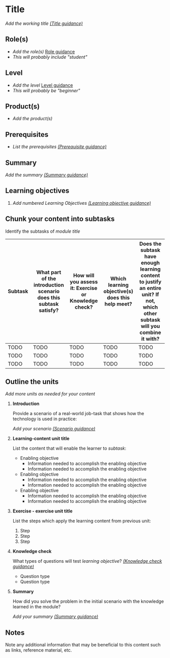 # Title

*Add the working title [(Title guidance)](https://review.docs.microsoft.com/en-us/learn-docs/docs/id-guidance-title)*

## Role(s)

- *Add the role(s)* [Role guidance](https://review.docs.microsoft.com/en-us/new-hope/information-architecture/metadata/taxonomies?branch=master#role)
- *This will probably include "student"*

## Level

- *Add the level*  [Level guidance](https://review.docs.microsoft.com/en-us/new-hope/information-architecture/metadata/taxonomies?branch=master#level)
- *This will probably be "beginner"*

## Product(s)

- *Add the product(s)*

## Prerequisites

- *List the prerequisites [(Prerequisite guidance)](https://review.docs.microsoft.com/en-us/learn-docs/docs/id-guidance-prerequisites)*

## Summary

*Add the summary [(Summary guidance)](https://review.docs.microsoft.com/en-us/learn-docs/docs/id-guidance-introductory-summaries)*

## Learning objectives

1. *Add numbered Learning Objectives [(Learning objective guidance)](https://review.docs.microsoft.com/en-us/learn-docs/docs/id-guidance-learning-objectives)*

## Chunk your content into subtasks

Identify the subtasks of *module title*

| Subtask | What part of the introduction scenario does this subtask satisfy? | How will you assess it: **Exercise or Knowledge check**? | Which learning objective(s) does this help meet? | Does the subtask have enough learning content to justify an entire unit? If not, which other subtask will you combine it with? |
| ---- | ---- | ---- | ---- | ---- |
| TODO | TODO | TODO | TODO | TODO |
| TODO | TODO | TODO | TODO | TODO |
| TODO | TODO | TODO | TODO | TODO |

## Outline the units

*Add more units as needed for your content*

1. **Introduction**

    Provide a scenario of a real-world job-task that shows how the technology is used in practice:

    *Add your scenario [(Scenario guidance)](https://review.docs.microsoft.com/en-us/learn-docs/docs/id-guidance-scenarios)*

2. **Learning-content unit title**

    List the content that will enable the learner to *subtask*:

    - Enabling objective
        - Information needed to accomplish the enabling objective
        - Information needed to accomplish the enabling objective
    - Enabling objective
        - Information needed to accomplish the enabling objective
        - Information needed to accomplish the enabling objective
    - Enabling objective
        - Information needed to accomplish the enabling objective
        - Information needed to accomplish the enabling objective

3. **Exercise - exercise unit title**

    List the steps which apply the learning content from previous unit:

    1. Step
    1. Step
    1. Step

3.  **Knowledge check**

    What types of questions will test *learning objective*? *[(Knowledge check guidance)](https://review.docs.microsoft.com/en-us/learn-docs/docs/id-guidance-knowledge-check)*

    - Question type
    - Question type

5. **Summary**

    How did you solve the problem in the initial scenario with the knowledge learned in the module? 
    
    *Add your summary [(Summary guidance)](https://review.docs.microsoft.com/en-us/learn-docs/docs/id-guidance-module-summary-unit)*

## Notes

Note any additional information that may be beneficial to this content such as links, reference material, etc.
